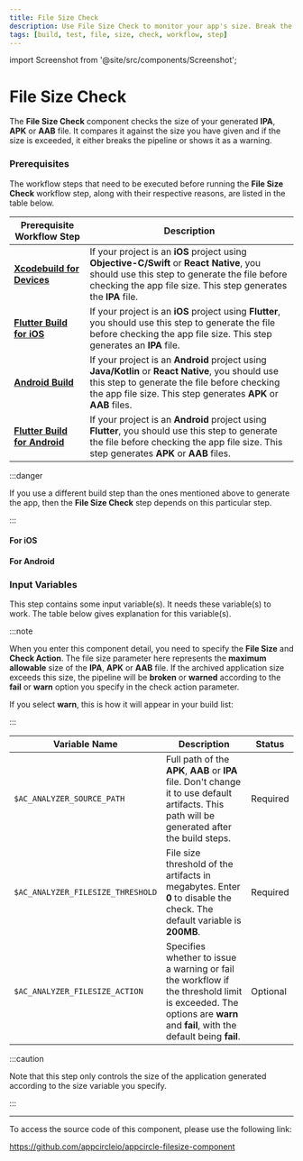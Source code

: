 ```yaml
---
title: File Size Check
description: Use File Size Check to monitor your app's size. Break the pipeline or show warnings when the size limit is exceeded.
tags: [build, test, file, size, check, workflow, step]
---
```


import Screenshot from '@site/src/components/Screenshot';

# File Size Check
The **File Size Check** component checks the size of your generated **IPA**, **APK** or **AAB** file. It compares it against the size you have given and if the size is exceeded, it either breaks the pipeline or shows it as a warning.

### Prerequisites
The workflow steps that need to be executed before running the **File Size Check** workflow step, along with their respective reasons, are listed in the table below.

| Prerequisite Workflow Step                      | Description                                     |
|-------------------------------------------------|-------------------------------------------------|
| [**Xcodebuild for Devices**](https://docs.appcircle.io/workflows/ios-specific-workflow-steps/xcodebuild-for-ios-simulator) | If your project is an **iOS** project using **Objective-C/Swift** or **React Native**, you should use this step to generate the file before checking the app file size. This step generates the **IPA** file. |
| [**Flutter Build for iOS**](https://docs.appcircle.io/workflows/flutter-specific-workflow-steps/#flutter-build-for-ios) | If your project is an **iOS** project using **Flutter**, you should use this step to generate the file before checking the app file size. This step generates an **IPA** file. |
| [**Android Build**](https://docs.appcircle.io/workflows/android-specific-workflow-steps#android-build) | If your project is an **Android** project using **Java/Kotlin** or **React Native**, you should use this step to generate the file before checking the app file size. This step generates **APK** or **AAB** files. |
| [**Flutter Build for Android**](https://docs.appcircle.io/workflows/flutter-specific-workflow-steps/#flutter-build-for-android) | If your project is an **Android** project using **Flutter**, you should use this step to generate the file before checking the app file size. This step generates **APK** or **AAB** files. |

:::danger

If you use a different build step than the ones mentioned above to generate the app, then the **File Size Check** step depends on this particular step.

:::

#### For iOS
<Screenshot url='https://cdn.appcircle.io/docs/assets/BE2582-size_order.png' />

#### For Android
<Screenshot url='https://cdn.appcircle.io/docs/assets/BE2582-size_order_android.png' />

### Input Variables

This step contains some input variable(s). It needs these variable(s) to work. The table below gives explanation for this variable(s).

:::note

When you enter this component detail, you need to specify the **File Size** and **Check Action**. The file size parameter here represents the **maximum allowable** size of the **IPA**, **APK** or **AAB** file. If the archived application size exceeds this size, the pipeline will be **broken** or **warned** according to the **fail** or **warn** option you specify in the check action parameter.

<Screenshot url='https://cdn.appcircle.io/docs/assets/BE2582-size_action.png' />

If you select **warn**, this is how it will appear in your build list:

<Screenshot url='https://cdn.appcircle.io/docs/assets/BE2582-size_warn.png' />

:::

| Variable Name                    | Description                                    | Status                    |
|----------------------------------|------------------------------------------------|--------------------------|
| `$AC_ANALYZER_SOURCE_PATH`       | Full path of the **APK**, **AAB** or **IPA** file. Don't change it to use default artifacts. This path will be generated after the build steps. | Required |
| `$AC_ANALYZER_FILESIZE_THRESHOLD`| File size threshold of the artifacts in megabytes. Enter **0** to disable the check. The default variable is **200MB**. | Required |
| `$AC_ANALYZER_FILESIZE_ACTION`   |  Specifies whether to issue a warning or fail the workflow if the threshold limit is exceeded. The options are **warn** and **fail**, with the default being **fail**. | Optional |

:::caution

Note that this step only controls the size of the application generated according to the size variable you specify. 

:::

---

To access the source code of this component, please use the following link:

https://github.com/appcircleio/appcircle-filesize-component